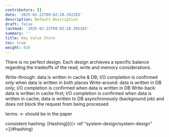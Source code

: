 ```yaml
---
contributors: []
date: '2025-02-22T09:02:28.392283'
description: Default Description
draft: false
lastmod: '2025-02-22T09:02:28.392283'
summary: ''
title: Key Value Store
toc: true
weight: 810
---
```


There is no perfect design. Each design archieves a specific balance regarding the tradeoffs of the read, write and memory considerations.

Write-through: data is written in cache & DB; I/O completion is confirmed only when data is written in both places Write-around: data is written in DB only; I/O completion is confirmed when data is written in DB Write-back: data is written in cache first; I/O completion is confirmed when data is written in cache; data is written to DB asynchronously (background job) and does not block the request from being processed

terms: <- should be in the paper

consistent hashing: [Hashing]({{< ref "system-design/system-design" >}}#hashing)
